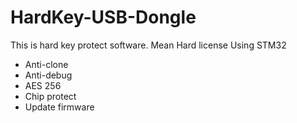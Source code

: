 # HardKey-USB-Dongle
This is hard key protect software. Mean Hard license
Using STM32
- Anti-clone
- Anti-debug
- AES 256
- Chip protect
- Update firmware
